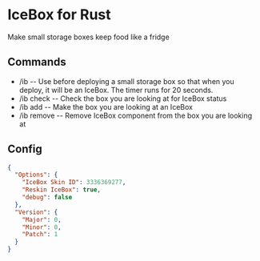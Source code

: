 # IceBox for Rust
Make small storage boxes keep food like a fridge

## Commands

  - /ib  -- Use before deploying a small storage box so that when you deploy, it will be an IceBox.  The timer runs for 20 seconds.
  - /ib check -- Check the box you are looking at for IceBox status
  - /ib add -- Make the box you are looking at an IceBox
  - /ib remove -- Remove IceBox component from the box you are looking at


## Config

```json
{
  "Options": {
    "IceBox Skin ID": 3336369277,
    "Reskin IceBox": true,
    "debug": false
  },
  "Version": {
    "Major": 0,
    "Minor": 0,
    "Patch": 1
  }
}
```

